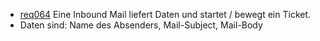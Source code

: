  * [req064](https://github.com/PolitAktiv/politaktiv-requirements/tree/master/de/requirements/req064/req064.md) Eine Inbound Mail liefert Daten und startet / bewegt ein Ticket.
  * Daten sind: Name des Absenders, Mail-Subject, Mail-Body
